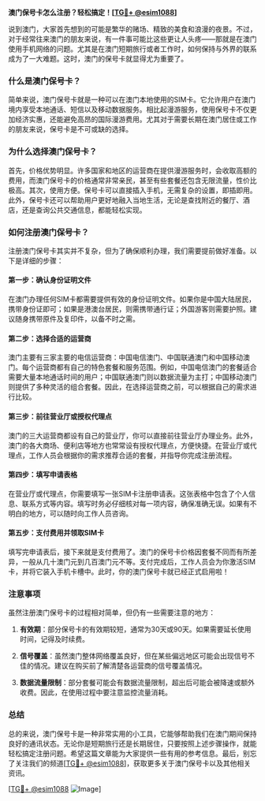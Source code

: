 **澳门保号卡怎么注册？轻松搞定！[[TG💪+ @esim1088](https://t.me/s/esim1088)]**

说到澳门，大家首先想到的可能是繁华的赌场、精致的美食和浪漫的夜景。不过，对于经常往来澳门的朋友来说，有一件事可能比这些更让人头疼——那就是在澳门使用手机网络的问题。尤其是在澳门短期旅行或者工作时，如何保持与外界的联系成为了一大难题。这时，澳门的保号卡就显得尤为重要了。

### 什么是澳门保号卡？

简单来说，澳门保号卡就是一种可以在澳门本地使用的SIM卡。它允许用户在澳门境内享受本地通话、短信以及移动数据服务。相比起漫游服务，使用保号卡不仅更加经济实惠，还能避免高昂的国际漫游费用。尤其对于需要长期在澳门居住或工作的朋友来说，保号卡是不可或缺的选择。

### 为什么选择澳门保号卡？

首先，价格优势明显。许多国家和地区的运营商在提供漫游服务时，会收取高额的费用，而澳门保号卡的价格通常非常亲民，甚至有些套餐还包含无限流量，性价比极高。其次，使用方便。保号卡可以直接插入手机，无需复杂的设置，即插即用。此外，保号卡还可以帮助用户更好地融入当地生活，无论是查找附近的餐厅、酒店，还是查询公共交通信息，都能轻松实现。

### 如何注册澳门保号卡？

注册澳门保号卡其实并不复杂，但为了确保顺利办理，我们需要提前做好准备。以下是详细的步骤：

#### 第一步：确认身份证明文件

在澳门办理任何SIM卡都需要提供有效的身份证明文件。如果你是中国大陆居民，携带身份证即可；如果是港澳台居民，则需携带通行证；外国游客则需要护照。建议随身携带原件及复印件，以备不时之需。

#### 第二步：选择合适的运营商

澳门主要有三家主要的电信运营商：中国电信澳门、中国联通澳门和中国移动澳门。每个运营商都有自己的特色套餐和服务范围。例如，中国电信澳门的套餐适合需要大量本地通话时间的用户；中国联通澳门则以数据流量为主打；中国移动澳门则提供了多种灵活的组合套餐。因此，在选择运营商之前，可以根据自己的需求进行比较。

#### 第三步：前往营业厅或授权代理点

澳门的三大运营商都设有自己的营业厅，你可以直接前往营业厅办理业务。此外，澳门的各大商场、便利店等地方也常常设有授权代理点，方便快捷。在营业厅或代理点，工作人员会根据你的需求推荐合适的套餐，并指导你完成注册流程。

#### 第四步：填写申请表格

在营业厅或代理点，你需要填写一张SIM卡注册申请表。这张表格中包含了个人信息、联系方式等内容。填写时务必仔细核对每一项内容，确保准确无误。如果有不明白的地方，可以随时向工作人员咨询。

#### 第五步：支付费用并领取SIM卡

填写完申请表后，接下来就是支付费用了。澳门的保号卡价格因套餐不同而有所差异，一般从几十澳门元到几百澳门元不等。支付完成后，工作人员会为你激活SIM卡，并将它装入手机卡槽中。此时，你的澳门保号卡就已经正式启用啦！

### 注意事项

虽然注册澳门保号卡的过程相对简单，但仍有一些需要注意的地方：

1. **有效期**：部分保号卡的有效期较短，通常为30天或90天。如果需要延长使用时间，记得及时续费。
   
2. **信号覆盖**：虽然澳门整体网络覆盖良好，但在某些偏远地区可能会出现信号不佳的情况。建议在购买前了解清楚各运营商的信号覆盖情况。

3. **数据流量限制**：部分套餐可能会有数据流量限制，超出后可能会被降速或额外收费。因此，在使用过程中要注意监控流量消耗。

### 总结

总的来说，澳门保号卡是一种非常实用的小工具，它能够帮助我们在澳门期间保持良好的通讯状态。无论你是短期旅行还是长期居住，只要按照上述步骤操作，就能轻松搞定注册问题。希望这篇文章能为大家提供一些有用的参考信息。最后，别忘了关注我们的频道[[TG💪+ @esim1088](https://t.me/s/esim1088)]，获取更多关于澳门保号卡以及其他相关资讯。

[[TG💪+ @esim1088](https://t.me/s/esim1088) ![Image](https://i.postimg.cc/4NQfJmqS/Snipaste-2025-05-13-00-14-12.png)]